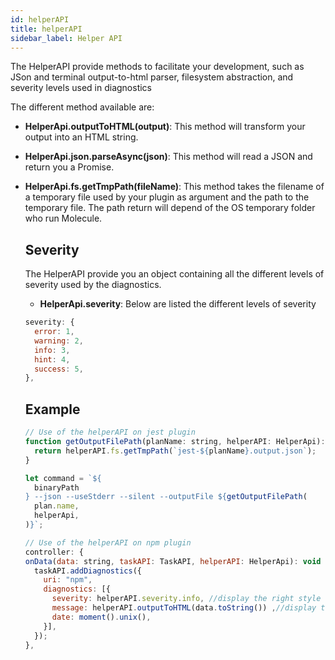 ```yaml
---
id: helperAPI
title: helperAPI
sidebar_label: Helper API
---
```


The HelperAPI provide methods to facilitate your development, such as JSon and terminal output-to-html parser, filesystem abstraction, and severity levels used in diagnostics

The different method available are:

* **HelperApi.outputToHTML(output)**: This method will transform your output into an HTML string.

* **HelperApi.json.parseAsync(json)**: This method will read a JSON and return you a Promise<Object>.

* **HelperApi.fs.getTmpPath(fileName)**: This method takes the filename of a temporary file used by your plugin as argument and the path to the temporary file. The path return will depend of the OS temporary folder who run Molecule.

## Severity

The HelperAPI provide you an object containing all the different levels of severity used by the diagnostics.

* **HelperApi.severity**: Below are listed the different levels of severity

``` js
severity: {
  error: 1,
  warning: 2,
  info: 3,
  hint: 4,
  success: 5,
},
```

## Example

``` js
// Use of the helperAPI on jest plugin
function getOutputFilePath(planName: string, helperAPI: HelperApi): string {
  return helperAPI.fs.getTmpPath(`jest-${planName}.output.json`);
}

let command = `${
  binaryPath
} --json --useStderr --silent --outputFile ${getOutputFilePath(
  plan.name,
  helperApi,
)}`;

// Use of the helperAPI on npm plugin
controller: {
onData(data: string, taskAPI: TaskAPI, helperAPI: HelperApi): void {
  taskAPI.addDiagnostics({
    uri: "npm",
    diagnostics: [{
      severity: helperAPI.severity.info, //display the right style for the diagnostic
      message: helperAPI.outputToHTML(data.toString()) ,//display the message in HTML
      date: moment().unix(),
    }],
  });
},
```
